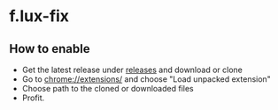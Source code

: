 # f.lux-fix

## How to enable
- Get the latest release under [releases](https://github.com/mikaelgson/f.lux-fix/releases) and download or clone
- Go to [chrome://extensions/](chrome://extensions/) and choose "Load unpacked extension"
- Choose path to the cloned or downloaded files
- Profit.
